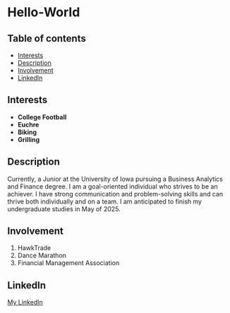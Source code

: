 # Hello-World
## Table of contents
- [Interests](#Interests)
- [Description](#Description)
- [Involvement](#Involvement)
- [LinkedIn](#LinkedIn)

## Interests
-  **College Football**
-  **Euchre**
-  **Biking**
-  **Grilling**
  
## Description

Currently, a Junior at the University of Iowa pursuing a Business Analytics and Finance degree. I am a goal-oriented individual who strives to be an achiever. I have strong communication and problem-solving skills and can thrive both individually and on a team. I am anticipated to finish my undergraduate studies in May of 2025.

## Involvement
1. HawkTrade
2. Dance Marathon
3. Financial Management Association

## LinkedIn 
[My LinkedIn](https://www.linkedin.com/in/cael-duey-79a541225/)

  

